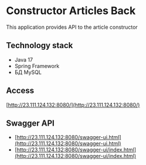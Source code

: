 # Constructor Articles Back
This application provides API to the article constructor

## Technology stack
- Java 17
- Spring Framework
- БД MySQL

## Access
[http://23.111.124.132:8080/](http://23.111.124.132:8080/)

## Swagger API
- [http://23.111.124.132:8080/swagger-ui.html](http://23.111.124.132:8080/swagger-ui.html)
- [http://23.111.124.132:8080/swagger-ui/index.html](http://23.111.124.132:8080/swagger-ui/index.html)